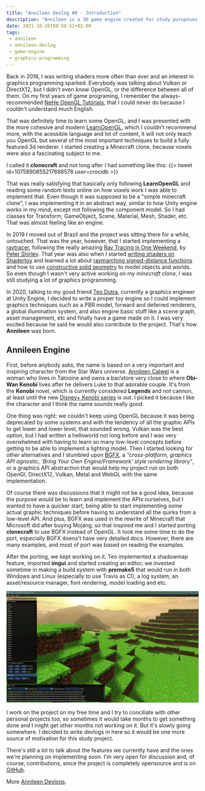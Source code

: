 ```yaml
---
title: "Annileen Devlog #0 - Introduction"
description: "Annileen is a 3D game engine created for study puroposes and I'm starting a devlog series on it."
date: 2021-10-26T08:58:51+02:00
tags:
 - annileen
 - annileen-devlog
 - game-engine
 - graphics-programming
---
```


Back in 2018, I was writing shaders more often than ever and an interest in graphics programming sparked. Everybody was talking about Vulkan or DirectX12, but I didn't even know OpenGL, or the difference between all of them. On my first years of game programing, I remember the always-recommended [NeHe OpenGL Tutorials](https://nehe.gamedev.net/), that I could never do because I couldn't understand much English.

That was definitely time to learn some OpenGL, and I was presented with the more cohesive and modern [LearnOpenGL](https://learnopengl.com/), which I couldn't recommend more, with the acessible language and lot of content, it will not only teach you OpenGL but several of the most important techniques to build a fully featured 3d renderer. I started creating a Minecraft clone, because voxels were also a fascinating subject to me.

I called it **clonecraft** and not long after I had something like this:
{{< tweet id=1075890855217688578 user=crocidb >}}

That was really satisfying that basically only following **LearnOpenGL** and reading some random texts online on how voxels work I was able to implement that. Even though it was supposed to be a "simple minecraft clone", I was implementing it in an abstract way, similar to how Unity engine works in my mind, except not following the component model. So I had classes for Transform, GameObject, Scene, Material, Mesh, Shader, etc. That was almost feeling like an engine.

In 2019 I moved out of Brazil and the project was sitting there for a while, untouched. That was the year, however, that I started implementing a [raytracer](https://github.com/CrociDB/pathtracer), following the really amazing [Ray Tracing in One Weekend](https://raytracing.github.io/books/RayTracingInOneWeekend.html), by [Peter Shirley](https://twitter.com/peter_shirley). That year was also when I started [writing shaders on Shadertoy](https://www.shadertoy.com/user/crocidb) and learned a lot about [raymarching signed-distance functions](https://www.iquilezles.org/www/articles/distfunctions/distfunctions.htm) and how to use [constructive solid geometry](https://en.wikipedia.org/wiki/Constructive_solid_geometry) to model objects and worlds. So even though I wasn't very active working on my _minecraft clone_, I was still studying a lot of graphics programming. 

In 2020, talking to my good friend [Teo Dutra](https://teodutra.com/), currently a graphics engineer at Unity Engine, I decided to write a proper toy engine so I could implement graphics techniques such as a PBR model, forward and deferred renderers, a global illumination system, and also engine basic stuff like a scene graph, asset management, etc and finally have a game made on it. I was very excited because he said he would also contribute to the project. That's how **Annileen** was born.

## Annileen Engine

First, before anybody asks, the name is based on a very important and inspiring character from the Star Wars universe. [Annileen Calwel](https://starwars.fandom.com/wiki/Annileen_Calwell) is a woman who lives in Tatooine and owns a bar/store very close to where **Obi-Wan Kenobi** lives after he delivers Luke to that adorable couple. It's from the **Kenobi** novel, which is currently considered **Legends** and not cannon, at least until the new [Disney+ Kenobi series](https://en.wikipedia.org/wiki/Obi-Wan_Kenobi_(TV_series)) is out. I picked it because I like the character and I think the name sounds really good.

One thing was right: we couldn't keep using OpenGL because it was being deprecated by some systems and with the tendency of all the graphic APIs to get lower and lower level, that sounded wrong. Vulkan was the best option, but I had written a helloworld not long before and I was very overwhelmed with having to learn so many low-level concepts before getting to be able to implement a lighting model. Then I started looking for other alternatives and I stumbled upon [BGFX](https://github.com/bkaradzic/bgfx), a _"cross-platform, graphics API agnostic, 'Bring Your Own Engine/Framework' style rendering library"_, or a graphics API abstraction that would help my project run on both OpenGl, DirectX12, Vulkan, Metal and WebGL with the same implementation.

Of course there was discussions that it might not be a good idea, because the purpose would be to learn and implement the APIs ourselves, but I wanted to have a quicker start, being able to start implementing some actual graphic techniques before having to understand all the quirks from a low-level API. And plus, BGFX was used in the rewrite of Minecraft that Microsoft did after buying Mojang, so that inspired me and I started porting **clonecraft** to use BGFX instead of OpenGL. It took me some time to do the port, especially BGFX doens't have very detailed docs. However, there are many examples, and most of port was based on reading the examples.

After the porting, we kept working on it. Teo implemented a shadowmap feature, imported **imgui** and started creating an editor, we invested sometime in making a build system with **premake5** that would run in both Windows and Linux (especially to use Travis as CI), a log system, an asset/resource manager, font rendering, model loading and etc.

![Annileen Engine](https://github.com/CrociDB/annileen/raw/master/screenshot/annileen.jpg)

I work on the project on my free time and I try to conciliate with other personal projects too, so sometimes it would take months to get something done and I might get other months not working on it. But it's slowly going somewhere. I decided to write devlogs in here so it would be one more source of motivation for this study project.

There's still a lot to talk about the features we currently have and the ones we're planning on implementing soon. I'm very open for discussion and, of course, contributions, since the project is completely opensource and is on [GitHub](https://github.com/CrociDB/annileen).

More [Annileen Devlogs](/tags/annileen-devlog).
